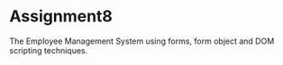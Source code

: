 # Assignment8

The Employee Management System using forms, form object and DOM scripting techniques.
